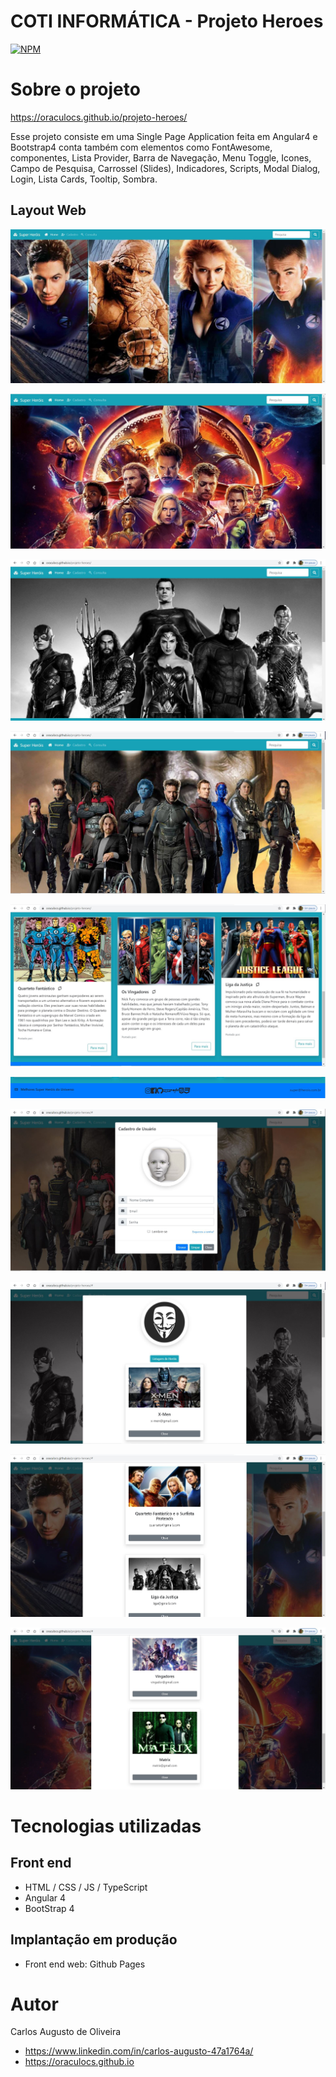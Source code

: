 # COTI INFORMÁTICA - Projeto Heroes
[![NPM](https://img.shields.io/npm/l/react)](https://github.com/oraculocs/projeto-heroes/blob/master/LICENSE) 

# Sobre o projeto

https://oraculocs.github.io/projeto-heroes/

Esse projeto consiste em uma Single Page Application feita em Angular4 e Bootstrap4 conta também com elementos como FontAwesome, 
componentes, Lista Provider, Barra de Navegação, Menu Toggle, Icones, Campo de Pesquisa, Carrossel (Slides), Indicadores, Scripts, Modal Dialog, Login, Lista Cards,
Tooltip, Sombra.


## Layout Web

![Web 1](https://github.com/oraculocs/assets/blob/master/heroes/Heroes1.JPG)

![Web 2](https://github.com/oraculocs/assets/blob/master/heroes/heroes2.JPG)

![Web 3](https://github.com/oraculocs/assets/blob/master/heroes/heroes3.JPG)

![Web 4](https://github.com/oraculocs/assets/blob/master/heroes/heroes4.JPG)

![Web 5](https://github.com/oraculocs/assets/blob/master/heroes/heroes5.JPG)

![Web 6](https://github.com/oraculocs/assets/blob/master/heroes/heroes6.JPG)

![Web 7](https://github.com/oraculocs/assets/blob/master/heroes/heroes7.JPG)

![Web 8](https://github.com/oraculocs/assets/blob/master/heroes/heroes9.JPG)

![Web 9](https://github.com/oraculocs/assets/blob/master/heroes/heroes10.JPG)

![Web 10](https://github.com/oraculocs/assets/blob/master/heroes/heroes11.JPG)

# Tecnologias utilizadas
## Front end
- HTML / CSS / JS / TypeScript
- Angular 4
- BootStrap 4
## Implantação em produção
- Front end web: Github Pages

# Autor

Carlos Augusto de Oliveira
- https://www.linkedin.com/in/carlos-augusto-47a1764a/
- https://oraculocs.github.io


